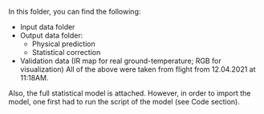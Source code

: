 In this folder, you can find the following:
- Input data folder
- Output data folder:
  - Physical prediction
  - Statistical correction
- Validation data (IR map for real ground-temperature; RGB for visualization)
All of the above were taken from flight from 12.04.2021 at 11:18AM.

Also, the full statistical model is attached. However, in order to import the model, one first had to run the script of the model (see Code section).
